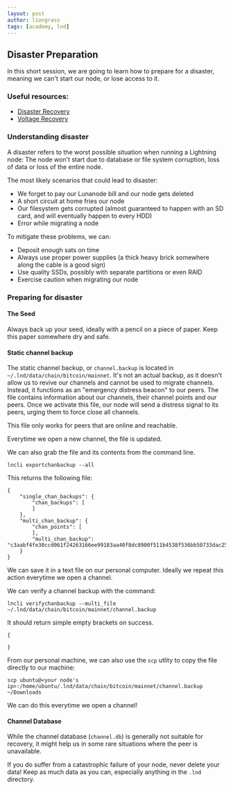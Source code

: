 ```yaml
---
layout: post
author: liongrass
tags: [academy, lnd]
---
```


## Disaster Preparation

In this short session, we are going to learn how to prepare for a disaster, meaning we can't start our node, or lose access to it.

### Useful resources:

- [Disaster Recovery](https://docs.lightning.engineering/lightning-network-tools/lnd/disaster-recovery)
- [Voltage Recovery](https://voltage.cloud/blog/bitcoin-education/lnd-node-recovery-options-and-planning/)

### Understanding disaster

A disaster refers to the worst possible situation when running a Lightning node: The node won't start due to database or file system corruption, loss of data or loss of the entire node.

The most likely scenarios that could lead to disaster:

- We forget to pay our Lunanode bill and our node gets deleted
- A short circuit at home fries our node
- Our filesystem gets corrupted (almost guaranteed to happen with an SD card, and will eventually happen to every HDD)
- Error while migrating a node

To mitigate these problems, we can:

- Deposit enough sats on time
- Always use proper power supplies (a thick heavy brick somewhere along the cable is a good sign)
- Use quality SSDs, possibly with separate partitions or even RAID
- Exercise caution when migrating our node

### Preparing for disaster

#### The Seed

Always back up your seed, ideally with a pencil on a piece of paper. Keep this paper somewhere dry and safe.

#### Static channel backup

The static channel backup, or `channel.backup` is located in `~/.lnd/data/chain/bitcoin/mainnet`.
It's not an actual backup, as it doesn't allow us to revive our channels and cannot be used to migrate channels.
Instead, it functions as an "emergency distress beacon" to our peers. The file contains information about our channels, their channel points and our peers.
Once we activate this file, our node will send a distress signal to its peers, urging them to force close all channels.

This file only works for peers that are online and reachable.

Everytime we open a new channel, the file is updated.

We can also grab the file and its contents from the command line.

```shell
lncli exportchanbackup --all
```
This returns the following file:

```
{
    "single_chan_backups": {
        "chan_backups": [
        ]
    },
    "multi_chan_backup": {
        "chan_points": [
        ],
        "multi_chan_backup": "c3aabf4fe30ccd061f24263166ee99183aa40f8dc8900f511b4538f536bb50733dac259c5004da5e8c6d867656"
    }
}
```

We can save it in a text file on our personal computer. Ideally we repeat this action everytime we open a channel.

We can verify a channel backup with the command:

```shell
lncli verifychanbackup --multi_file ~/.lnd/data/chain/bitcoin/mainnet/channel.backup
```

It should return simple empty brackets on success.

```
{

}
```

From our personal machine, we can also use the `scp` utlity to copy the file directly to our machine:

```shell
scp ubuntu@<your node's ip>:/home/ubuntu/.lnd/data/chain/bitcoin/mainnet/channel.backup ~/Downloads
```

We can do this everytime we open a channel!

#### Channel Database

While the channel database (`channel.db`) is generally not suitable for recovery, it might help us in some rare situations where the peer is unavailable.

If you do suffer from a catastrophic failure of your node, never delete your data! Keep as much data as you can, especially anything in the `.lnd` directory.
